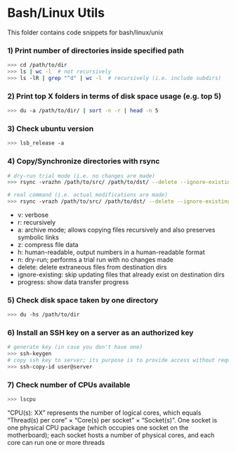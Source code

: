 # Bash/Linux Utils
This folder contains code snippets for bash/linux/unix

### 1) Print number of directories inside specified path
```bash
>>> cd /path/to/dir
>>> ls | wc -l  # not recursively
>>> ls -lR | grep "^d" | wc -l  # recursively (i.e. include subdirs)
```

### 2) Print top X folders in terms of disk space usage (e.g. top 5)
```bash
>>> du -a /path/to/dir/ | sort -n -r | head -n 5
```

### 3) Check ubuntu version
```bash
>>> lsb_release -a
```

### 4) Copy/Synchronize directories with rsync
```bash
# dry-run trial mode (i.e. no changes are made)
>>> rsync -vrazhn /path/to/src/ /path/to/dst/ --delete --ignore-existing

# real command (i.e. actual modifications are made)
>>> rsync -vrazh /path/to/src/ /path/to/dst/ --delete --ignore-existing  --progress
```
- v: verbose
- r: recursively
- a: archive mode; allows copying files recursively and also preserves symbolic links
- z: compress file data
- h: human-readable, output numbers in a human-readable format
- n: dry-run; performs a trial run with no changes made
- delete: delete extraneous files from destination dirs
- ignore-existing: skip updating files that already exist on destination dirs
- progress: show data transfer progress

### 5) Check disk space taken by one directory
```bash
>>> du -hs /path/to/dir
```

### 6) Install an SSH key on a server as an authorized key
```bash
# generate key (in case you don't have one)
>>> ssh-keygen
# copy ssh key to server; its purpose is to provide access without requiring a password for each login
>>> ssh-copy-id user@server
```

### 7) Check number of CPUs available
```bash
>>> lscpu
```
“CPU(s): XX” represents the number of logical cores, which equals “Thread(s) per core” × “Core(s) per socket” × “Socket(s)”. One socket is one physical CPU package (which occupies one socket on the motherboard); each socket hosts a number of physical cores, and each core can run one or more threads
